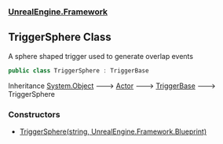 ### [UnrealEngine.Framework](./UnrealEngine-Framework.md 'UnrealEngine.Framework')
## TriggerSphere Class
A sphere shaped trigger used to generate overlap events  
```csharp
public class TriggerSphere : TriggerBase
```
Inheritance [System.Object](https://docs.microsoft.com/en-us/dotnet/api/System.Object 'System.Object') &#129106; [Actor](./UnrealEngine-Framework-Actor.md 'UnrealEngine.Framework.Actor') &#129106; [TriggerBase](./UnrealEngine-Framework-TriggerBase.md 'UnrealEngine.Framework.TriggerBase') &#129106; TriggerSphere  
### Constructors
- [TriggerSphere(string, UnrealEngine.Framework.Blueprint)](./UnrealEngine-Framework-TriggerSphere-TriggerSphere(string_UnrealEngine-Framework-Blueprint).md 'UnrealEngine.Framework.TriggerSphere.TriggerSphere(string, UnrealEngine.Framework.Blueprint)')
